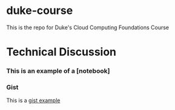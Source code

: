 # duke-course
This is the repo for Duke's Cloud Computing Foundations Course

# Technical Discussion

### This is an example of a [notebook] 

### Gist
This is a [gist example](https://gist.github.com/luxxluciano/a4742576b90d72ab2fdc64ece5eb014b)
